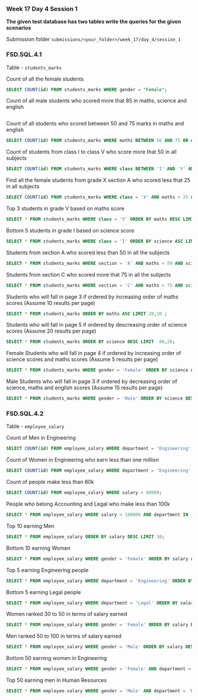 ### Week 17 Day 4 Session 1

**The given test database has two tables write the queries for the given scenarios**

Submission folder `submissions/<your_folder>/week_17/day_4/session_1`

### FSD.SQL.4.1

Table - `students_marks`

Count of all the female students

```sql
SELECT COUNT(id) FROM students_marks WHERE gender = "Female";
```

Count of all male students who scored more that 85 in maths, science and english

```sql

```

Count of all students who scored between 50 and 75 marks in maths and english

```sql
SELECT COUNT(id) FROM students_marks WHERE maths BETWEEN 50 AND 75 OR english BETWEEN 50 AND 75;
```

Count of students from class I to class V who score more that 50 in all subjects

```sql
SELECT COUNT(id) FROM students_marks WHERE class BETWEEN 'I' AND 'V' AND maths > 50 AND science > 50 AND english > 50;
```

Find all the female students from grade X  section A who scored  less that 25 in all subjects

```sql
SELECT COUNT(id) FROM students_marks WHERE class = 'X' AND maths < 25 AND science < 25 AND english < 25 AND section = "A";
```

Top 3 students in grade V based on maths score

```sql
SELECT * FROM students_marks WHERE class = 'V' ORDER BY maths DESC LIMIT 3;
```

Bottom 5 students in grade I based on science score

```sql
SELECT * FROM students_marks WHERE class = 'I' ORDER BY science ASC LIMIT 5;
```

Students from section A who scored less than 50 in all the subjects

```sql
SELECT * FROM students_marks WHERE section = 'A' AND maths < 50 AND science < 50 AND english < 50;
```

Students from section C who scored more that 75 in all the subjects

```sql
SELECT * FROM students_marks WHERE section = 'C' AND maths > 75 AND science > 75 AND english > 75;
```

Students who will fall in page 3 if ordered by increasing order of maths scores (Assume 10 results per page)

```sql
SELECT * FROM students_marks ORDER BY maths ASC LIMIT 20,10 ; 
```

Students who will fall in page 5 if ordered by descreasing order of science scores (Assume 20 results per page)

```sql
SELECT * FROM students_marks ORDER BY science DESC LIMIT  80,20;
```


Female Students who will fall in page 4 if ordered by increasing order of science scores and maths scores (Assume 5 results per page)

```sql
SELECT * FROM students_marks WHERE gender = 'Female' ORDER BY science ASC, maths ASC LIMIT 15,5;
```

Male Students who will fall in page 3 if ordered by decreasing order of science, maths and english scores (Assume 15 results per page)

```sql
SELECT * FROM students_marks WHERE gender = 'Male' ORDER BY science DESC, maths DESC, english DESC LIMIT 30,15;
```

### FSD.SQL.4.2

Table - `employee_salary`

Count of Men in Engineering

```sql
SELECT COUNT(id) FROM employee_salary WHERE department = 'Engineering';
```

Count of Women in Engineering who earn less than one million

```sql
SELECT COUNT(id) FROM employee_salary WHERE department = 'Engineering' AND gender = 'Female' AND salary < 1000000;
```

Count of people make less than 80k

```sql
SELECT COUNT(id) FROM employee_salary WHERE salary < 80000;
```

People who belong Accounting and Legal who make less than 100k 

```sql
SELECT * FROM employee_salary WHERE salary < 100000 AND department IN ( 'Accounting', 'Legal');
```

Top 10 earning Men

```sql
SELECT * FROM employee_salary ORDER BY salary DESC LIMIT 10;
```

Bottom 10 earning Women

```sql
SELECT * FROM employee_salary WHERE gender = 'Female' ORDER BY salary ASC LIMIT 10;
```

Top 5 earning Engineering people

```sql
SELECT * FROM employee_salary WHERE department = 'Engineering' ORDER BY salary DESC LIMIT 5;
```

Bottom 5 earning Legal people

```sql
SELECT * FROM employee_salary WHERE department = 'Legal' ORDER BY salary ASC LIMIT 5;
```

Women ranked 30 to 50 in terms of salary earned

```sql
SELECT * FROM employee_salary WHERE gender = 'Female' ORDER BY salary DESC LIMIT 30,20;
```

Men ranked 50 to 100 in terms of salary earned

```sql
SELECT * FROM employee_salary WHERE gender = 'Male' ORDER BY salary DESC LIMIT 50,50;
```

Bottom 50 earning women in Engineering

```sql
SELECT * FROM employee_salary WHERE gender = 'Female' AND department = 'Engineering'  ORDER BY salary ASC LIMIT 50;
```

Top 50 earning men in Human Resources

```sql
SELECT * FROM employee-salary WHERE gender = 'Male' AND department = 'Engineering' ORDER BY salary DESC LIMIT 50;
```